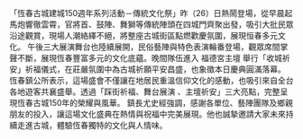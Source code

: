 「恆春古城建城150週年系列活動－傳統文化祭」昨（26）日熱鬧登場，從早晨起馬炮響徹雲霄，官將首、鼓陣、舞獅等傳統陣頭在四城門齊聚出發，吸引大批民眾沿途觀賞，現場人潮絡繹不絕，將整座古城街區點燃歡慶氛圍，展現恒春多元文化。
午後三大展演舞台也陸續展開，民俗藝陣與特色表演輪番登場，觀眾席間掌聲不斷，展現恆春豐富多元的文化底蘊。晚間隊伍進入 福德宮主壇 舉行「收城祈安」祈福儀式，在莊嚴氛圍中為古城祈願平安昌盛，也象徵本日慶典圓滿落幕。
 恆春鎮公所表示，這場盛會不僅讓在地居民重溫信仰文化的感動，也吸引來自全台各地遊客共襄盛舉。透過「踩街祈福、舞台展演 、主壇祈安」三大亮點，完整呈現恆春古城150年的榮耀與風華。
鎮長尤史經強調，感謝各單位、藝陣團隊及鄉親朋友的投入，讓這場文化盛典在熱情與祝福中完美展現。他也誠摯邀請大家未來持續走進古城，體驗恆春獨特的文化與人情味。